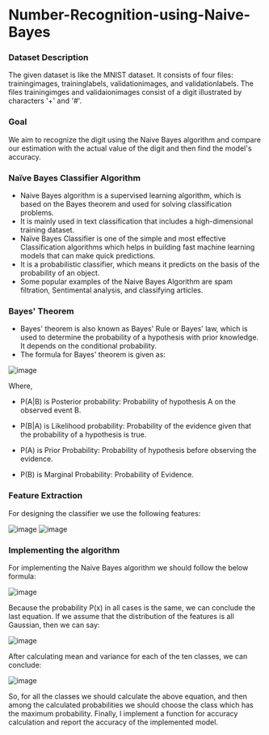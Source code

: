 # Number-Recognition-using-Naive-Bayes

### Dataset Description
The given dataset is like the MNIST dataset. It consists of four files: trainingimages, traininglabels, validationimages, and validationlabels. The files trainingimges and validaionimages consist of a digit illustrated by characters '+' and '#'. 

### Goal
We aim to recognize the digit using the Naive Bayes algorithm and compare our estimation with the actual value of the digit and then find the model's accuracy.

### Naïve Bayes Classifier Algorithm

* Naive Bayes algorithm is a supervised learning algorithm, which is based on the Bayes theorem and used for solving classification problems.
* It is mainly used in text classification that includes a high-dimensional training dataset.
* Naïve Bayes Classifier is one of the simple and most effective Classification algorithms which helps in building fast machine learning models that can make quick predictions.
* It is a probabilistic classifier, which means it predicts on the basis of the probability of an object.
* Some popular examples of the Naive Bayes Algorithm are spam filtration, Sentimental analysis, and classifying articles.

### Bayes' Theorem
* Bayes' theorem is also known as Bayes' Rule or Bayes' law, which is used to determine the probability of a hypothesis with prior knowledge. It depends on the conditional probability.
* The formula for Bayes' theorem is given as:

![image](https://user-images.githubusercontent.com/125180530/218305218-7c23b093-a73b-4508-8ab9-10bba49fd029.png)

Where,

* P(A|B) is Posterior probability: Probability of hypothesis A on the observed event B.

* P(B|A) is Likelihood probability: Probability of the evidence given that the probability of a hypothesis is true.

* P(A) is Prior Probability: Probability of hypothesis before observing the evidence.

* P(B) is Marginal Probability: Probability of Evidence.

### Feature Extraction

For designing the classifier we use the following features:

![image](https://user-images.githubusercontent.com/125180530/218305359-8ced0e97-cf0c-4c06-a8bc-4bdd078d6211.png)
![image](https://user-images.githubusercontent.com/125180530/218305376-cd2cf823-e5f2-4f9c-8814-b35d126915f8.png)

### Implementing the algorithm
For implementing the Naive Bayes algorithm we should follow the below formula:

![image](https://user-images.githubusercontent.com/125180530/218305487-231408e4-6287-48d0-bf5e-479fcfdc7625.png)

Because the probability P(x) in all cases is the same, we can conclude the last equation. If we assume that the distribution of the features is all Gaussian, then we can say:

![image](https://user-images.githubusercontent.com/125180530/218306088-922a6936-273e-4fed-aa38-b7581f2f7713.png)

After calculating mean and variance for each of the ten classes, we can conclude:

![image](https://user-images.githubusercontent.com/125180530/218306115-9d5a234e-3086-465a-a5b0-8af3a846ee1c.png)

So, for all the classes we should calculate the above equation, and then among the calculated probabilities we should choose the class which has the maximum probability. Finally, I implement a function for accuracy calculation and report the accuracy of the implemented model.
